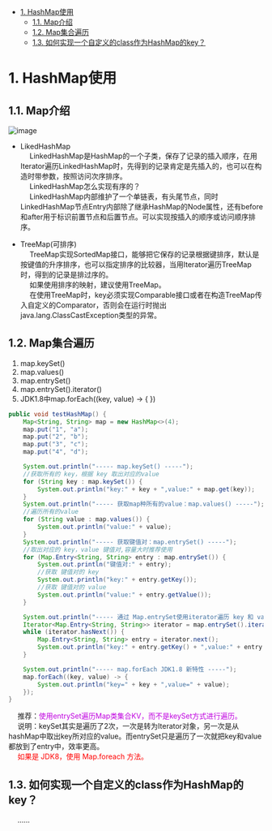 
<!-- TOC -->

- [1. HashMap使用](#1-hashmap使用)
    - [1.1. Map介绍](#11-map介绍)
    - [1.2. Map集合遍历](#12-map集合遍历)
    - [1.3. 如何实现一个自定义的class作为HashMap的key？](#13-如何实现一个自定义的class作为hashmap的key)

<!-- /TOC -->

<!---
HashMap追魂二十三问
https://www.jianshu.com/p/f238874a8bb8?utm_campaign=haruki&utm_content=note&utm_medium=reader_share&utm_source=weixin
https://mp.weixin.qq.com/s/3yT4YkRtxXeu9Hv0EOtkpQ
https://mp.weixin.qq.com/s/qfm-Xq1ZNJFJdSZ58qSLLA
https://mp.weixin.qq.com/s/zKrpKLo1S2e0LuPJRDSiiQ
https://mp.weixin.qq.com/s/wIjAj4rAAZccAl-yhmj_TA
https://mp.weixin.qq.com/s/VpcgoV9JJWZz6tLagsIYnQ
https://mp.weixin.qq.com/s/yijuwQuuOBE8x1VKk6lhCQ
HashMap
https://mp.weixin.qq.com/s/50opoIzy--aGCDZPNvg7RA
https://mp.weixin.qq.com/s/sCbhQolu_BXBXsQwlFC81g

记录插入顺序的LinkHashMap、给key排序的TreeMap。
-->



# 1. HashMap使用

## 1.1. Map介绍
![image](https://gitee.com/wt1814/pic-host/raw/master/images/java/JDK/Collection/collection-3.png)  

* LikedHashMap  
&emsp; LinkedHashMap是HashMap的一个子类，保存了记录的插入顺序，在用Iterator遍历LinkedHashMap时，先得到的记录肯定是先插入的，也可以在构造时带参数，按照访问次序排序。  
&emsp; LinkedHashMap怎么实现有序的？  
&emsp; LinkedHashMap内部维护了一个单链表，有头尾节点，同时LinkedHashMap节点Entry内部除了继承HashMap的Node属性，还有before和after用于标识前置节点和后置节点。可以实现按插入的顺序或访问顺序排序。  

* TreeMap(可排序)  
&emsp; TreeMap实现SortedMap接口，能够把它保存的记录根据键排序，默认是按键值的升序排序，也可以指定排序的比较器，当用Iterator遍历TreeMap时，得到的记录是排过序的。  
&emsp; 如果使用排序的映射，建议使用TreeMap。  
&emsp; 在使用TreeMap时，key必须实现Comparable接口或者在构造TreeMap传入自定义的Comparator，否则会在运行时抛出java.lang.ClassCastException类型的异常。  


## 1.2. Map集合遍历  

1. map.keySet()  
2. map.values()  
3. map.entrySet()  
4. map.entrySet().iterator()  
5. JDK1.8中map.forEach((key, value) -> { })    

```java
public void testHashMap() {
    Map<String, String> map = new HashMap<>(4);
    map.put("1", "a");
    map.put("2", "b");
    map.put("3", "c");
    map.put("4", "d");

    System.out.println("----- map.keySet() -----");
    //获取所有的 key，根据 key 取出对应的value
    for (String key : map.keySet()) {
        System.out.println("key:" + key + ",value:" + map.get(key));
    }
    System.out.println("----- 获取map种所有的value：map.values() -----");
    //遍历所有的value
    for (String value : map.values()) {
        System.out.println("value:" + value);
    }
    System.out.println("----- 获取键值对：map.entrySet() -----");
    //取出对应的 key，value 键值对,容量大时推荐使用
    for (Map.Entry<String, String> entry : map.entrySet()) {
        System.out.println("键值对:" + entry);
        //获取 键值对的 key
        System.out.println("key:" + entry.getKey());
        //获取 键值对的 value
        System.out.println("value:" + entry.getValue());
    }

    System.out.println("----- 通过 Map.entrySet使用iterator遍历 key 和 value -----");
    Iterator<Map.Entry<String, String>> iterator = map.entrySet().iterator();
    while (iterator.hasNext()) {
        Map.Entry<String, String> entry = iterator.next();
        System.out.println("key:" + entry.getKey() + ",value:" + entry.getValue());
    }

    System.out.println("----- map.forEach JDK1.8 新特性 -----");
    map.forEach((key, value) -> {
        System.out.println("key=" + key + ",value=" + value);
    });
}
```
&emsp; 推荐：<font color = "clime">使用entrySet遍历Map类集合KV，而不是keySet方式进行遍历。</font>  
&emsp; 说明：keySet其实是遍历了2次，一次是转为Iterator对象，另一次是从hashMap中取出key所对应的value。而entrySet只是遍历了一次就把key和value都放到了entry中，效率更高。  
&emsp; <font color = "red">如果是 JDK8，使用 Map.foreach 方法。</font>  

## 1.3. 如何实现一个自定义的class作为HashMap的key？  
&emsp; ......


